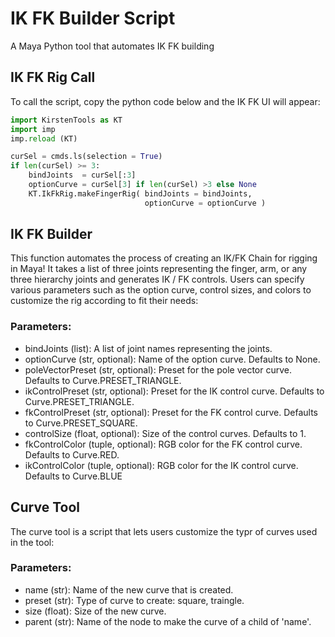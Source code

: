 # IK FK Builder Script

A Maya Python tool that automates IK FK building

## IK FK Rig Call
To call the script, copy the python code below and the IK FK UI will appear:
``` python
import KirstenTools as KT
import imp
imp.reload (KT)

curSel = cmds.ls(selection = True)
if len(curSel) >= 3:
    bindJoints  = curSel[:3]
    optionCurve = curSel[3] if len(curSel) >3 else None
    KT.IkFkRig.makeFingerRig( bindJoints = bindJoints, 
                              optionCurve = optionCurve )


```

## IK FK Builder
This function automates the process of creating an IK/FK Chain for rigging in Maya! It takes a list of three joints
representing the finger, arm, or any three hierarchy joints and generates IK / FK controls. Users can specify various parameters
such as the option curve, control sizes, and colors to customize the rig according to fit their needs:
### Parameters:
- bindJoints (list): A list of joint names representing the joints.
- optionCurve (str, optional): Name of the option curve. Defaults to None.
- poleVectorPreset (str, optional): Preset for the pole vector curve. Defaults to Curve.PRESET_TRIANGLE.
- ikControlPreset (str, optional): Preset for the IK control curve. Defaults to Curve.PRESET_TRIANGLE.
- fkControlPreset (str, optional): Preset for the FK control curve. Defaults to Curve.PRESET_SQUARE.
- controlSize (float, optional): Size of the control curves. Defaults to 1.
- fkControlColor (tuple, optional): RGB color for the FK control curve. Defaults to Curve.RED.
- ikControlColor (tuple, optional): RGB color for the IK control curve. Defaults to Curve.BLUE

## Curve Tool
The curve tool is a script that lets users customize the typr of curves used in the tool:
### Parameters:
- name (str): Name of the new curve that is created.
- preset (str): Type of curve to create: square, traingle.
- size (float): Size of the new curve.
- parent (str): Name of the node to make the curve of a child of 'name'.


  

